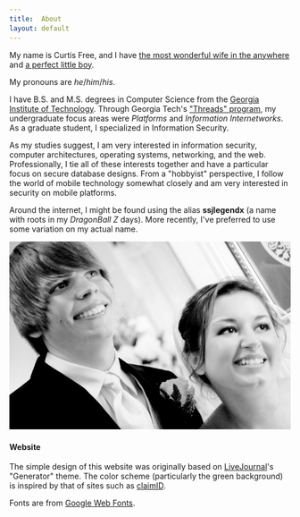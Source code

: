 ```yaml
---
title:  About
layout: default
---
```

My name is Curtis Free, and I have [the most wonderful wife in the anywhere][curtisandrebecca]
and [a perfect little boy][matthewdrakefree].

My pronouns are _he_/_him_/_his_.

I have B.S. and M.S. degrees in Computer Science from the [Georgia Institute of
Technology][gatech]. Through Georgia Tech's ["Threads" program][threads], my undergraduate focus
areas were _Platforms_ and _Information Internetworks_. As a graduate student, I specialized in
Information Security.

As my studies suggest, I am very interested in information security, computer architectures,
operating systems, networking, and the web. Professionally, I tie all of these interests together
and have a particular focus on secure database designs. From a "hobbyist" perspective, I follow
the world of mobile technology somewhat closely and am very interested in security on mobile
platforms.

Around the internet, I might be found using the alias **ssjlegendx** (a name with roots in my
_DragonBall Z_ days). More recently, I've preferred to use some variation on my actual name.

<img alt="Rebecca and me..." src="/imgs/wedding.jpg" />

#### Website

The simple design of this website was originally based on [LiveJournal][livejournal]'s
"Generator" theme. The color scheme (particularly the green background) is inspired by that of
sites such as [claimID][claimid].

Fonts are from [Google Web Fonts][fonts].

[curtisandrebecca]: http://curtisandrebecca.com
[matthewdrakefree]: http://matthewdrakefree.com
[gatech]:           http://www.gatech.edu
[threads]:          http://www.cc.gatech.edu/threads-better-way-learn-cs
[livejournal]:      http://www.livejournal.com
[claimid]:          https://claimid.com
[fonts]:            https://www.google.com/fonts/
